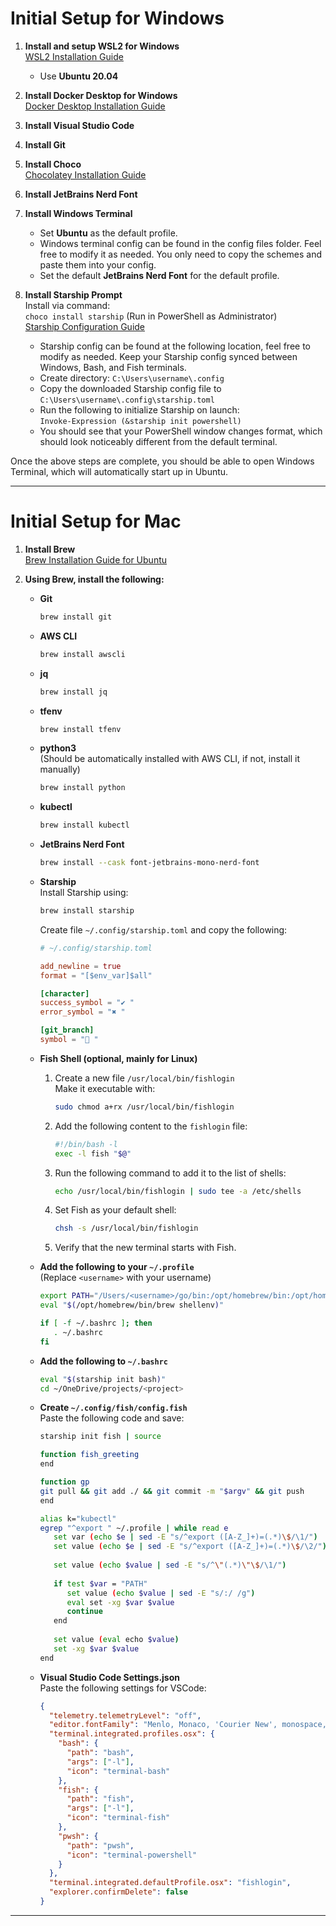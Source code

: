 # Initial Setup for Windows

1. **Install and setup WSL2 for Windows**  
   [WSL2 Installation Guide](https://docs.microsoft.com/en-us/windows/wsl/install)
   - Use **Ubuntu 20.04**

2. **Install Docker Desktop for Windows**  
   [Docker Desktop Installation Guide](https://docs.docker.com/desktop/windows/install/)

3. **Install Visual Studio Code**

4. **Install Git**

5. **Install Choco**  
   [Chocolatey Installation Guide](https://chocolatey.org/install)

6. **Install JetBrains Nerd Font**

7. **Install Windows Terminal**  
   - Set **Ubuntu** as the default profile.
   - Windows terminal config can be found in the config files folder. Feel free to modify it as needed. You only need to copy the schemes and paste them into your config.
   - Set the default **JetBrains Nerd Font** for the default profile.

8. **Install Starship Prompt**  
   Install via command:  
   `choco install starship` (Run in PowerShell as Administrator)  
   [Starship Configuration Guide](https://starship.rs/config/#lua)
   - Starship config can be found at the following location, feel free to modify as needed. Keep your Starship config synced between Windows, Bash, and Fish terminals.
   - Create directory: `C:\Users\username\.config`
   - Copy the downloaded Starship config file to `C:\Users\username\.config\starship.toml`
   - Run the following to initialize Starship on launch:  
     `Invoke-Expression (&starship init powershell)`
   - You should see that your PowerShell window changes format, which should look noticeably different from the default terminal.

Once the above steps are complete, you should be able to open Windows Terminal, which will automatically start up in Ubuntu.

---

# Initial Setup for Mac

1. **Install Brew**  
   [Brew Installation Guide for Ubuntu](https://www.how2shout.com/linux/how-to-install-brew-ubuntu-20-04-lts-linux/)

2. **Using Brew, install the following:**

   - **Git**  
     ```bash
     brew install git
     ```

   - **AWS CLI**  
     ```bash
     brew install awscli
     ```

   - **jq**  
     ```bash
     brew install jq
     ```

   - **tfenv**  
     ```bash
     brew install tfenv
     ```

   - **python3**  
     (Should be automatically installed with AWS CLI, if not, install it manually)
     ```bash
     brew install python
     ```

   - **kubectl**  
     ```bash
     brew install kubectl
     ```

   - **JetBrains Nerd Font**  
     ```bash
     brew install --cask font-jetbrains-mono-nerd-font
     ```

   - **Starship**  
     Install Starship using:
     ```bash
     brew install starship
     ```
     Create file `~/.config/starship.toml` and copy the following:
     ```toml
     # ~/.config/starship.toml

     add_newline = true
     format = "[$env_var]$all"
     
     [character]
     success_symbol = "✔️ "
     error_symbol = "✖️ "

     [git_branch]
     symbol = " "
     ```

   - **Fish Shell (optional, mainly for Linux)**  
     1. Create a new file `/usr/local/bin/fishlogin`  
        Make it executable with:  
        ```bash
        sudo chmod a+rx /usr/local/bin/fishlogin
        ```
     2. Add the following content to the `fishlogin` file:
        ```bash
        #!/bin/bash -l
        exec -l fish "$@"
        ```
     3. Run the following command to add it to the list of shells:
        ```bash
        echo /usr/local/bin/fishlogin | sudo tee -a /etc/shells
        ```
     4. Set Fish as your default shell:
        ```bash
        chsh -s /usr/local/bin/fishlogin
        ```
     5. Verify that the new terminal starts with Fish.

   - **Add the following to your `~/.profile`**  
     (Replace `<username>` with your username)
     ```bash
     export PATH="/Users/<username>/go/bin:/opt/homebrew/bin:/opt/homebrew/sbin:$PATH"
     eval "$(/opt/homebrew/bin/brew shellenv)"
     
     if [ -f ~/.bashrc ]; then
        . ~/.bashrc
     fi
     ```

   - **Add the following to `~/.bashrc`**  
     ```bash
     eval "$(starship init bash)"
     cd ~/OneDrive/projects/<project>
     ```

   - **Create `~/.config/fish/config.fish`**  
     Paste the following code and save:
     ```bash
     starship init fish | source
     
     function fish_greeting
     end

     function gp
     git pull && git add ./ && git commit -m "$argv" && git push
     end

     alias k="kubectl"
     egrep "^export " ~/.profile | while read e
        set var (echo $e | sed -E "s/^export ([A-Z_]+)=(.*)\$/\1/")
        set value (echo $e | sed -E "s/^export ([A-Z_]+)=(.*)\$/\2/")
        
        set value (echo $value | sed -E "s/^\"(.*)\"\$/\1/")
        
        if test $var = "PATH"
           set value (echo $value | sed -E "s/:/ /g")
           eval set -xg $var $value
           continue
        end
        
        set value (eval echo $value)
        set -xg $var $value
     end
     ```

   - **Visual Studio Code Settings.json**  
     Paste the following settings for VSCode:
     ```json
     {
       "telemetry.telemetryLevel": "off",
       "editor.fontFamily": "Menlo, Monaco, 'Courier New', monospace, JetBrainsMono Nerd Font",
       "terminal.integrated.profiles.osx": {
         "bash": {
           "path": "bash",
           "args": ["-l"],
           "icon": "terminal-bash"
         },
         "fish": {
           "path": "fish",
           "args": ["-l"],
           "icon": "terminal-fish"
         },
         "pwsh": {
           "path": "pwsh",
           "icon": "terminal-powershell"
         }
       },
       "terminal.integrated.defaultProfile.osx": "fishlogin",
       "explorer.confirmDelete": false
     }
     ```

---